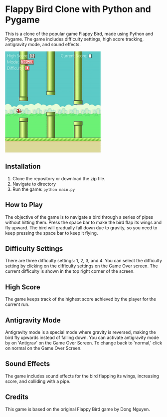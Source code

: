 # Flappy Bird Clone with Python and Pygame

This is a clone of the popular game Flappy Bird, made using Python and Pygame. The game includes difficulty settings, high score tracking, antigravity mode, and sound effects. 

![](https://github.com/akaneshiro7/flappy-bird/blob/main/flappy-bird.gif)
## Installation

1. Clone the repository or download the zip file.
2. Navigate to directory
3. Run the game: `python main.py`

## How to Play

The objective of the game is to navigate a bird through a series of pipes without hitting them. Press the space bar to make the bird flap its wings and fly upward. The bird will gradually fall down due to gravity, so you need to keep pressing the space bar to keep it flying.

## Difficulty Settings

There are three difficulty settings: 1, 2, 3, and 4. You can select the difficulty setting by clicking on the difficulty settings on the Game Over screen. The current difficulty is shown in the top right corner of the screen.

## High Score

The game keeps track of the highest score achieved by the player for the current run. 

## Antigravity Mode

Antigravity mode is a special mode where gravity is reversed, making the bird fly upwards instead of falling down. You can activate antigravity mode by on 'Antigrav' on the Game Over Screen. To change back to 'normal,' click on normal on the Game Over Screen.

## Sound Effects

The game includes sound effects for the bird flapping its wings, increasing score, and colliding with a pipe.

## Credits

This game is based on the original Flappy Bird game by Dong Nguyen.
